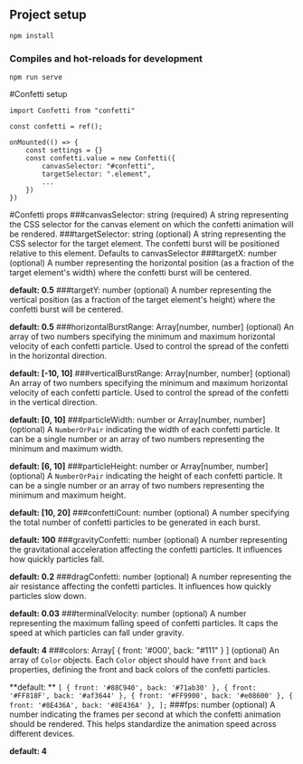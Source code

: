## Project setup
```
npm install
```

### Compiles and hot-reloads for development
```
npm run serve
```

#Confetti setup


    import Confetti from "confetti"
        
    const confetti = ref();
                
    onMounted(() => {
    	const settings = {}
    	const confetti.value = new Confetti({
    		canvasSelector: "#confetti",
    		targetSelector: ".element",
    		...
    	})
    })

#Confetti props
###canvasSelector: string (required)
A string representing the CSS selector for the canvas element on which the confetti animation will be rendered.
###targetSelector: string (optional)
A string representing the CSS selector for the target element. The confetti burst will be positioned relative to this element. Defaults to canvasSelector
###targetX: number (optional)
 A number representing the horizontal position (as a fraction of the target element's width) where the confetti burst will be centered.

**default: 0.5**
 ###targetY: number (optional)
 A number representing the vertical position (as a fraction of the target element's height) where the confetti burst will be centered.
 
 **default: 0.5**
  ###horizontalBurstRange: Array[number, number] (optional)
An array of two numbers specifying the minimum and maximum horizontal velocity of each confetti particle. Used to control the spread of the confetti in the horizontal direction.

 **default: [-10, 10]**
  ###verticalBurstRange: Array[number, number] (optional)
An array of two numbers specifying the minimum and maximum horizontal velocity of each confetti particle. Used to control the spread of the confetti in the vertical direction.

 **default: [0, 10]**
###particleWidth: number or Array[number, number] (optional)
A `NumberOrPair` indicating the width of each confetti particle. It can be a single number or an array of two numbers representing the minimum and maximum width.

 **default: [6, 10]**
###particleHeight: number or Array[number, number] (optional)
A `NumberOrPair` indicating the height of each confetti particle. It can be a single number or an array of two numbers representing the minimum and maximum height.

 **default: [10, 20]**
###confettiCount: number (optional)
A number specifying the total number of confetti particles to be generated in each burst.

 **default: 100**
###gravityConfetti: number (optional)
A number representing the gravitational acceleration affecting the confetti particles. It influences how quickly particles fall.

 **default: 0.2**
###dragConfetti: number (optional)
A number representing the air resistance affecting the confetti particles. It influences how quickly particles slow down.

 **default: 0.03**
###terminalVelocity: number (optional)
A number representing the maximum falling speed of confetti particles. It caps the speed at which particles can fall under gravity.

 **default: 4**
###colors: Array[ { front: '#000', back: "#111" } ] (optional)
An array of `Color` objects. Each `Color` object should have `front` and `back` properties, defining the front and back colors of the confetti particles.

 **default: **
    ```
     [
    		{ front: '#88C940', back: '#71ab30' },
    		{ front: '#FF818F', back: '#af3644' },
    		{ front: '#FF9900', back: '#e08600' },
    		{ front: '#8E436A', back: '#8E436A' },
    ];
    ```
###fps: number (optional)
A number indicating the frames per second at which the confetti animation should be rendered. This helps standardize the animation speed across different devices.

 **default: 4**